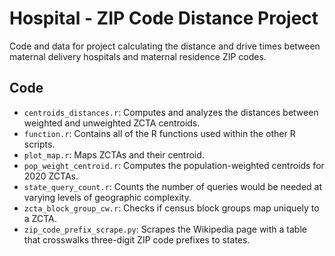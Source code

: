 # Hospital - ZIP Code Distance Project

Code and data for project calculating the distance and drive times between maternal delivery hospitals and maternal residence ZIP codes.


## Code

- `centroids_distances.r`: Computes and analyzes the distances between weighted and unweighted ZCTA centroids.
- `function.r`: Contains all of the R functions used within the other R scripts.
- `plot_map.r`: Maps ZCTAs and their centroid.
- `pop_weight_centroid.r`: Computes the population-weighted centroids for 2020 ZCTAs.
- `state_query_count.r`: Counts the number of queries would be needed at varying levels of geographic complexity.
- `zcta_block_group_cw.r`: Checks if census block groups map uniquely to a ZCTA.
- `zip_code_prefix_scrape.py`: Scrapes the Wikipedia page with a table that crosswalks three-digit ZIP code prefixes to states.
